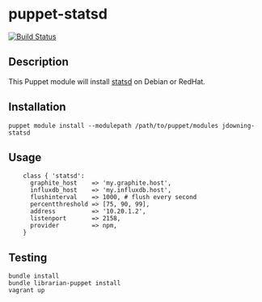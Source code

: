 # puppet-statsd

[![Build Status](https://travis-ci.org/justindowning/puppet-influxdb.png)](https://travis-ci.org/justindowning/puppet-influxdb)

## Description

This Puppet module will install [statsd](https://github.com/etsy/statsd/) on Debian or RedHat.

## Installation

`puppet module install --modulepath /path/to/puppet/modules jdowning-statsd`

## Usage
```puppet
    class { 'statsd':
      graphite_host    => 'my.graphite.host',
      influxdb_host    => 'my.influxdb.host',
      flushinterval    => 1000, # flush every second
      percentthreshold => [75, 90, 99],
      address          => '10.20.1.2',
      listenport       => 2158,
      provider         => npm,
    }
```

## Testing

```
bundle install
bundle librarian-puppet install
vagrant up
```
